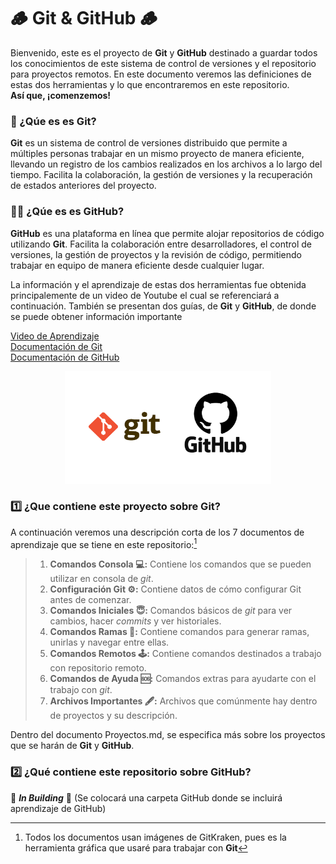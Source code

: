 # :wood: Git & GitHub :wood:

Bienvenido, este es el proyecto de **Git** y **GitHub** destinado a guardar todos los conocimientos de este sistema de control de versiones y el repositorio para proyectos remotos. En este documento veremos las definiciones de estas dos herramientas y lo que encontraremos en este repositorio.  
**Así que, ¡comenzemos!**

### :thinking: ¿Qúe es es Git?

**Git** es un sistema de control de versiones distribuido que permite a múltiples personas trabajar en un mismo proyecto de manera eficiente, llevando un registro de los cambios realizados en los archivos a lo largo del tiempo. Facilita la colaboración, la gestión de versiones y la recuperación de estados anteriores del proyecto.

### :thinking::thinking: ¿Qúe es es GitHub?

**GitHub** es una plataforma en línea que permite alojar repositorios de código utilizando **Git**. Facilita la colaboración entre desarrolladores, el control de versiones, la gestión de proyectos y la revisión de código, permitiendo trabajar en equipo de manera eficiente desde cualquier lugar.

La información y el aprendizaje de estas dos herramientas fue obtenida principalemente de un video de Youtube el cual se referenciará a continuación. También se presentan dos guías, de **Git** y **GitHub**, de donde se puede obtener información importante

[Video de Aprendizaje](https://youtu.be/3GymExBkKjE?si=jHbrMvfdYRnrDRNK)  
[Documentación de Git](https://git-scm.com/book/en/v2)  
[Documentación de GitHub](https://docs.GitHub.com/en/get-started)  

<center><img src="Images/Proyectos/Git_GitHub.png" width="330" height="180"></center>

### :one: ¿Que contiene este proyecto sobre Git?

A continuación veremos una descripción corta de los 7 documentos de aprendizaje que se tiene en este repositorio:[^1]

> 1. **Comandos Consola :computer::**
> Contiene los comandos que se pueden utilizar en consola de *git*.
> 2. **Configuración Git :gear::** Contiene datos de cómo configurar Git antes de comenzar.
> 3. **Comandos Iniciales :innocent::** Comandos básicos de *git* para ver cambios, hacer *commits* y ver historiales.
> 4. **Comandos Ramas :evergreen_tree::** Contiene comandos para generar ramas, unirlas y navegar entre ellas.
> 5. **Comandos Remotos :joystick::** Contiene comandos destinados a trabajo con repositorio remoto.
> 6. **Comandos de Ayuda :sos::** Comandos extras para ayudarte con el trabajo con *git*.
> 7. **Archivos Importantes :fountain_pen::** Archivos que comúnmente hay dentro de proyectos y su descripción.

Dentro del documento Proyectos.md, se especifica más sobre los proyectos que se harán de **Git** y **GitHub**.

### :two:  ¿Qué contiene este repositorio sobre GitHub?

:hammer: ***In Building*** :hammer: (Se colocará una carpeta GitHub donde se incluirá aprendizaje de GitHub)

[^1]: Todos los documentos usan imágenes de GitKraken, pues es la herramienta gráfica que usaré para trabajar con **Git**
